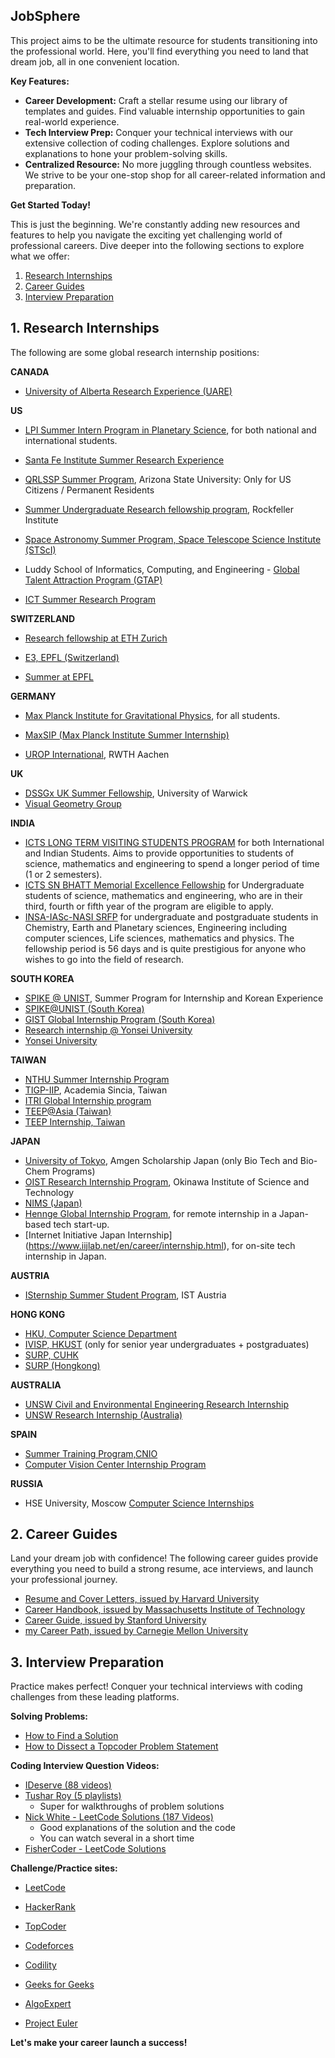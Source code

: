 ## JobSphere

This project aims to be the ultimate resource for students transitioning into the professional world. Here, you'll find everything you need to land that dream job, all in one convenient location.

**Key Features:**

* **Career Development:** Craft a stellar resume using our library of templates and guides. Find valuable internship opportunities to gain real-world experience.
* **Tech Interview Prep:** Conquer your technical interviews with our extensive collection of coding challenges. Explore solutions and explanations to hone your problem-solving skills.
* **Centralized Resource:** No more juggling through countless websites. We strive to be your one-stop shop for all career-related information and preparation.

**Get Started Today!**

This is just the beginning. We're constantly adding new resources and features to help you navigate the exciting yet challenging world of professional careers. Dive deeper into the following sections to explore what we offer:

1. [Research Internships](#research-internships)
2. [Career Guides](#career-guides)
3. [Interview Preparation](#interview-preparation)

## 1. Research Internships





The following are some global research internship positions:

**CANADA**


  * [University of Alberta Research Experience (UARE)](https://www.ualberta.ca/admissions-programs/visiting-student-and-internship-programs/research-internships/ualberta-research-experience/index.html)

**US**
  * [LPI Summer Intern Program in Planetary Science](https://www.lpi.usra.edu/lpiintern/application/), for both national and international students.

  * [Santa Fe Institute Summer Research Experience](https://www.santafe.edu/engage/learn/programs/undergraduate-complexity-research)

  * [QRLSSP Summer Program](https://mcmsc.asu.edu/institutes/qrlssp), Arizona State University: Only for US Citizens / Permanent Residents
  * [Summer Undergraduate Research fellowship program](https://www.rockefeller.edu/education-and-training/surf/), Rockfeller Institute

  * [Space Astronomy Summer Program, Space Telescope Science Institute (STScI)](http://www.stsci.edu/opportunities/space-astronomy-summer-program)

 
  * Luddy School of Informatics, Computing, and Engineering - [Global Talent Attraction Program (GTAP)](https://luddy.indiana.edu/research/student-research/fellowship.html)


  * [ICT Summer Research Program](https://ict.usc.edu/academics/internships/application/)




**SWITZERLAND**

  * [Research fellowship at ETH Zurich](https://www.inf.ethz.ch/studies/summer-research-fellowship.html) 

  * [E3, EPFL (Switzerland)](https://eee.epfl.ch/)
  * [Summer at EPFL](https://summer.epfl.ch/)


**GERMANY**
  * [Max Planck Institute for Gravitational Physics](https://www.aei.mpg.de/student-internships), for all students. 


  * [MaxSIP (Max Planck Institute Summer Internship)](https://imprs-ls.opencampus.net/en/maxsip_application_info)
  * [UROP International](http://www.rwth-aachen.de/cms/root/Forschung/Angebote-fuer-Forschende/Angebote-fuer-Studierende/UROP/UROP-INternational/~wnr/Informationen-fuer-Studierende/?lidx=1), RWTH Aachen

**UK**

  * [DSSGx UK Summer Fellowship](https://warwick.ac.uk/research/data-science/warwick-data/dssgx/), University of Warwick
  * [Visual Geometry Group](https://www.robots.ox.ac.uk/~vgg/)

**INDIA**

  * [ICTS LONG TERM VISITING STUDENTS PROGRAM](https://www.icts.res.in/academic/long-term-visiting-student-program) for both International and Indian Students. Aims to provide opportunities to students of science, mathematics and engineering to spend a longer period of time (1 or 2 semesters).
  * [ICTS SN BHATT Memorial Excellence Fellowship](https://www.icts.res.in/academic/summer-research-program) for Undergraduate students of science, mathematics and engineering, who are in their third, fourth or fifth year of the program are eligible to apply. 
  * [INSA-IASc-NASI SRFP](https://www.ias.ac.in) for undergraduate and postgraduate students in Chemistry, Earth and Planetary sciences, Engineering including computer sciences, Life sciences, mathematics and physics. The fellowship period is 56 days and is quite prestigious for anyone who wishes to go into the field of research.

**SOUTH KOREA**

  * [SPIKE @ UNIST](https://spike.unist.ac.kr:10449/02_learn/learn03.php), Summer Program for Internship and Korean Experience
  * [SPIKE@UNIST (South Korea)](https://spike.unist.ac.kr:10449/02_learn/learn03.php)
  * [GIST Global Internship Program (South Korea)](https://www.gist.ac.kr/en/html/sub07/0702.html)
  * [Research internship @ Yonsei University](https://summer.yonsei.ac.kr/home/program/internship02.asp)
  * [Yonsei University](https://summer.yonsei.ac.kr/home/program/internship02.asp)

**TAIWAN**

  * [NTHU Summer Internship Program](http://eng-en.web.nthu.edu.tw/files/14-1130-129169,r1447-1.php)
  * [TIGP-IIP](https://tigpsip.apps.sinica.edu.tw/index.php), Academia Sincia, Taiwan
  * [ITRI Global Internship program](https://www.itri.org.tw/english/ListStyle.aspx?DisplayStyle=05&SiteID=1&MmmID=617731531432246346)
  * [TEEP@Asia (Taiwan)](https://teep.studyintaiwan.org/programs/Engineering)
  * [TEEP Internship, Taiwan](https://www.roc-taiwan.org/in_en/post/2749.html)

**JAPAN**
  * [University of Tokyo](http://www.amgenscholars.com/japan-program), Amgen Scholarship Japan (only Bio Tech and Bio-Chem Programs)
  * [OIST Research Internship Program](https://admissions.oist.jp/oist-research-internship-program-description), Okinawa Institute of Science and Technology 
  * [NIMS (Japan)](https://www.nims.go.jp/eng/hr-development/internship.html)
  * [Hennge Global Internship Program](https://hennge.com/global/gip.html), for remote internship in a Japan-based tech start-up.
  * [Internet Initiative Japan Internship] (https://www.iijlab.net/en/career/internship.html), for on-site tech internship in Japan.

**AUSTRIA**

  * [ISternship Summer Student Program](https://phd.pages.ist.ac.at/isternship/), IST Austria
  
**HONG KONG** 
  * [HKU, Computer Science Department](https://www.cs.hku.hk/rintern/)
  * [IVISP, HKUST](https://pg.ust.hk/ivisp) (only for senior year undergraduates + postgraduates)
  * [SURP, CUHK](http://www.summer.cuhk.edu.hk/surp/)
  * [SURP (Hongkong)](http://www.summer.cuhk.edu.hk/surp/?fbclid=IwAR0-H6g4x7UetRxFQkcnK95zvgjkp81TjgCZlBgv-NjrRSxWiOxy84TZuhw)

**AUSTRALIA**

  * [UNSW Civil and Environmental Engineering Research Internship](https://www.engineering.unsw.edu.au/civil-engineering/study-with-us/international-exchange/research-internship-to-unsw-for-international-students) 
  * [UNSW Research Internship (Australia)](https://www.unsw.edu.au/science/student-life-resources/student-opportunities/research-integrated-learning)



**SPAIN**

 * [Summer Training Program,CNIO](https://www.cnio.es/en/education-and-career-development/career-development-programmes/undergraduate-students/)
 * [ Computer Vision Center Internship Program](https://www.cvc.uab.es/internship/)




**RUSSIA**

  * HSE University, Moscow [Computer Science Internships](https://cs.hse.ru/en/internships/)



## 2. Career Guides

Land your dream job with confidence! The following career guides provide everything you need to build a strong resume, ace interviews, and launch your professional journey.

 - [Resume and Cover Letters, issued by Harvard University](https://cdn-careerservices.fas.harvard.edu/wp-content/uploads/sites/161/2023/04/resume-and-letter_2022-1.pdf)
 - [Career Handbook, issued by Massachusetts Institute of Technology](https://cdn.uconnectlabs.com/wp-content/uploads/sites/123/2021/07/Career-Handbook-2019.pdf)
 - [Career Guide, issued by Stanford University](https://plusfive.sites.stanford.edu/sites/g/files/sbiybj20941/files/media/file/stanford_18-19_career_guide_plusfive_0.pdf)
 - [my Career Path, issued by Carnegie Mellon University](https://www.cmu.edu/career/documents/career-guides/myCareerPathGuide2018-2019.pdf)

## 3. Interview Preparation

Practice makes perfect! Conquer your technical interviews with coding challenges from these leading platforms.

**Solving Problems:**
- [How to Find a Solution](https://www.topcoder.com/thrive/articles/How%20To%20Find%20a%20Solution)
- [How to Dissect a Topcoder Problem Statement](https://www.topcoder.com/thrive/articles/How%20To%20Dissect%20a%20Topcoder%20Problem%20Statement%20Content)

**Coding Interview Question Videos:**
- [IDeserve (88 videos)](https://www.youtube.com/playlist?list=PLamzFoFxwoNjPfxzaWqs7cZGsPYy0x_gI)
- [Tushar Roy (5 playlists)](https://www.youtube.com/user/tusharroy2525/playlists?shelf_id=2&view=50&sort=dd)
    - Super for walkthroughs of problem solutions
- [Nick White - LeetCode Solutions (187 Videos)](https://www.youtube.com/playlist?list=PLU_sdQYzUj2keVENTP0a5rdykRSgg9Wp-)
    - Good explanations of the solution and the code
    - You can watch several in a short time
- [FisherCoder - LeetCode Solutions](https://youtube.com/FisherCoder)

**Challenge/Practice sites:**
- [LeetCode](https://leetcode.com/)

- [HackerRank](https://www.hackerrank.com/)
- [TopCoder](https://www.topcoder.com/)
- [Codeforces](https://codeforces.com/)
- [Codility](https://codility.com/programmers/)
- [Geeks for Geeks](https://practice.geeksforgeeks.org/explore/?page=1)
- [AlgoExpert](https://www.algoexpert.io/product)

- [Project Euler](https://projecteuler.net/)
  

**Let's make your career launch a success!**


